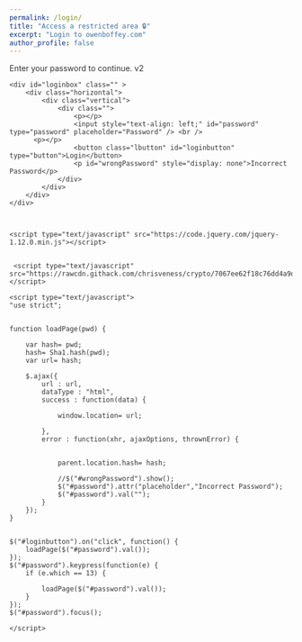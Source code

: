 ```yaml
---
permalink: /login/
title: "Access a restricted area 🔒"
excerpt: "Login to owenboffey.com"
author_profile: false
---
```


Enter your password to continue.
v2

<html xmlns="http://www.w3.org/1999/xhtml">
<head>

<meta name="viewport" content="width=device-width, initial-scale=1.0">

</head>

<style>

body {

	background-image: url('https://cdn.joecollyer.com/image/fejka.png');
	background-attachment: fixed;
	color: #333;
}

.box {
	border-radius: 3px;
	background: rgba(101, 101, 101, 0.7); margin: auto; padding: 12px;
}

.lightbox {
	zoom: 1.5;
	position: fixed;
	top: 0;
	left: 0;
	width: 100%;
	height: 100%;
	background: rgba(10, 10, 10, 0.8);
	text-align: center;
	margin: auto;

}

div.horizontal {
	display: flex;
	justify-content: center;
	height: 100%;
}

div.vertical {
	display: flex;
	flex-direction: column;
	justify-content: center;
	width: 100%;
}

::-webkit-input-placeholder {
   color: #955;
   text-align: center;
}

::-moz-placeholder {
   color: #955;
   text-align: center;
}

:-ms-input-placeholder {
   color: #955;
   text-align: center;
}

.lbutton {
  background-color: white;
  border: 1px solid black;
  color: black;
  padding: 3px 6px;
  text-align: center;
  text-decoration: none;
  display: inline-block;
  font-size: 16px;
  border-radius: 3px;
}

.lbutton:hover {
  background-color: #e5e5e5;
  color: black;

</style>

<body>

	<div id="loginbox" class="" >
		<div class="horizontal">
			<div class="vertical">
				<div class="">
					<p></p>
					<input style="text-align: left;" id="password" type="password" placeholder="Password" /> <br />
          <p></p>
					<button class="lbutton" id="loginbutton" type="button">Login</button>
					<p id="wrongPassword" style="display: none">Incorrect Password</p>
				</div>
			</div>
		</div>
	</div>



	<script type="text/javascript" src="https://code.jquery.com/jquery-1.12.0.min.js"></script>


	 <script type="text/javascript" src="https://rawcdn.githack.com/chrisveness/crypto/7067ee62f18c76dd4a9d372a00e647205460b62b/sha1.js"></script>

	<script type="text/javascript">
	"use strict";


	function loadPage(pwd) {

		var hash= pwd;
		hash= Sha1.hash(pwd);
		var url= hash;

		$.ajax({
			url : url,
			dataType : "html",
			success : function(data) {

				window.location= url;

			},
			error : function(xhr, ajaxOptions, thrownError) {


				parent.location.hash= hash;

				//$("#wrongPassword").show();
				$("#password").attr("placeholder","Incorrect Password");
				$("#password").val("");
			}
		});
	}


	$("#loginbutton").on("click", function() {
		loadPage($("#password").val());
	});
	$("#password").keypress(function(e) {
		if (e.which == 13) {

			loadPage($("#password").val());
		}
	});
	$("#password").focus();

	</script>

</body>
</html>
